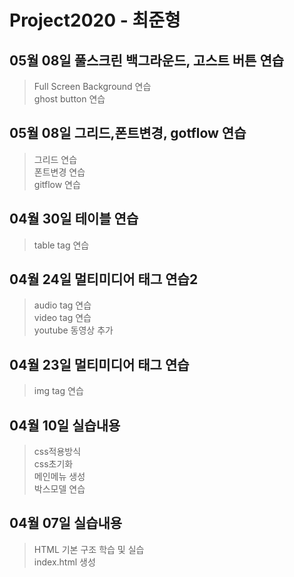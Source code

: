# Project2020 - 최준형
## 05월 08일 풀스크린 백그라운드, 고스트 버튼 연습
> Full Screen Background 연습<br>
> ghost button 연습
## 05월 08일 그리드,폰트변경, gotflow 연습
> 그리드 연습<br>
> 폰트변경 연습<br>
> gitflow 연습
## 04월 30일 테이블 연습
> table tag 연습<br>
## 04월 24일 멀티미디어 태그 연습2
> audio tag 연습<br>
> video tag 연습 <br>
> youtube 동영상 추가 <br>
## 04월 23일 멀티미디어 태그 연습
> img tag 연습 <br>
## 04월 10일 실습내용
> css적용방식 <br>
css초기화 <br>
메인메뉴 생성 <br>
박스모델 연습 

## 04월 07일 실습내용
> HTML 기본 구조 학습 및 실습 <br>
index.html 생성

